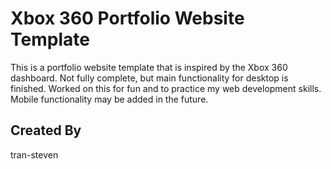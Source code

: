 # Xbox 360 Portfolio Website Template
This is a portfolio website template that is inspired by the Xbox 360 dashboard. Not fully complete, but main functionality for desktop is finished. Worked on this for fun and to practice my web development skills. Mobile functionality may be added in the future.
## Created By
tran-steven
